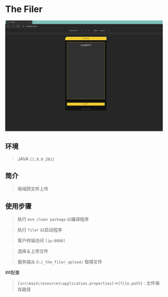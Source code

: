 # The Filer

![](PREVIEW.gif)

## 环境
> JAVA `[1.8.0_201]`

## 简介

> 局域网文件上传

## 使用步骤

> 执行 `mvn clean package` 以编译程序

> 执行 `filer` 以启动程序

> 客户终端访问 `[ip:8080]`

> 选择＆上传文件

> 服务端从 `D:/_the_filer_upload/` 取得文件

##配置

> `[src\main\resources\application.properties]`->`[file.path]` : 文件保存路径 
